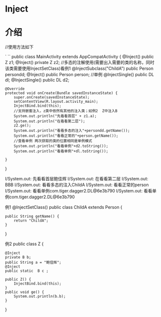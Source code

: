 # Inject
# 介绍
//使用方法如下     

` ``
 public class MainActivity extends AppCompatActivity {
    @Inject()
    public Z z1;
    @Inject()
    private Z z2;
    //多态的注解使用(需要出入需要的类的名称，同时该类需要使用InjectSetClass)看例1
    @InjectSubclass("ChildA")
    public Person persondd;
    @Inject()
    public Person person;
    //单例
    @InjectSingle()
    public DL dl;
    @InjectSingle()
    public DL d2;

    @Override
    protected void onCreate(Bundle savedInstanceState) {
        super.onCreate(savedInstanceState);
        setContentView(R.layout.activity_main);
        InjectBind.bind(this);
        //支持嵌套注入，z类中依然有其他的注入类；如例2  Z中注入B
        System.out.println("先看看首层" + z1.a);
        System.out.println("在看看第二层");
        z2.ge();
        System.out.println("看看多态的注入"+persondd.getName());
        System.out.println("看看正常的"+person.getName());
        //查看单例 两次获取的类的位置相同是单例模式
        System.out.println("看看单例"+d2.toString());
        System.out.println("看看单例"+dl.toString());

    }


}


 I/System.out: 先看看首层鲍佳辉
 I/System.out: 在看看第二层
 I/System.out: BBB
 I/System.out: 看看多态的注入ChildA
 I/System.out: 看看正常的person
 I/System.out: 看看单例com.tiger.dagger2.DL@6e3b790
 I/System.out: 看看单例com.tiger.dagger2.DL@6e3b790
 
 例1
 @InjectSetClass()
public class ChildA extends Person {

    public String getName() {
        return "ChildA";
    }
}

例2
public class Z {

    @Inject
    private B b;
    public String a = "鲍佳辉";
    @Inject
    public static  B c ;

    public Z() {
        InjectBind.bind(this);
    }
    public void ge() {
        System.out.println(b.b);
    }

}
